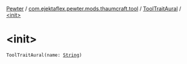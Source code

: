 [Pewter](../../index.md) / [com.ejektaflex.pewter.mods.thaumcraft.tool](../index.md) / [ToolTraitAural](index.md) / [&lt;init&gt;](./-init-.md)

# &lt;init&gt;

`ToolTraitAural(name: `[`String`](https://kotlinlang.org/api/latest/jvm/stdlib/kotlin/-string/index.html)`)`